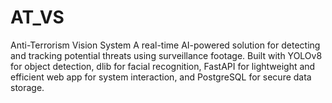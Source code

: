 # AT_VS
Anti-Terrorism Vision System A real-time AI-powered solution for detecting and tracking potential threats using surveillance footage. Built with YOLOv8 for object detection, dlib for facial recognition, FastAPI for lightweight and efficient web app for system interaction, and PostgreSQL for secure data storage. 
